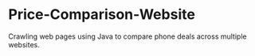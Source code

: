 # Price-Comparison-Website
Crawling web pages using Java to compare phone deals across multiple websites.
